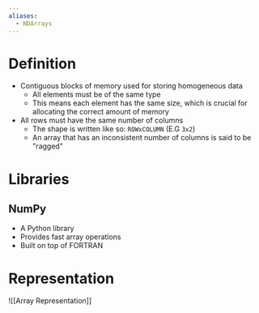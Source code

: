 ```yaml
---
aliases:
  - NDArrays
---
```



# Definition
- Contiguous blocks of memory used for storing homogeneous data
	- All elements must be of the same type
	- This means each element has the same size, which is crucial for allocating the correct amount of memory
- All rows must have the same number of columns
	- The shape is written like so: `ROWxCOLUMN` (E.G `3x2`)
	- An array that has an inconsistent number of columns is said to be "ragged"

# Libraries
## NumPy
- A Python library
- Provides fast array operations
- Built on top of FORTRAN

# Representation
![[Array Representation]]